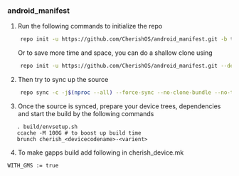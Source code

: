 ### android_manifest
1. Run the following commands to initialize the repo 
```bash
    repo init -u https://github.com/CherishOS/android_manifest.git -b twelve 
```
&nbsp; &nbsp; &nbsp; Or to save more time and space, you can do a shallow clone using
```bash
    repo init -u https://github.com/CherishOS/android_manifest.git --depth=1 -b twelve 
```
2. Then try to sync up the source 

```bash
    repo sync -c -j$(nproc --all) --force-sync --no-clone-bundle --no-tags
```

3. Once the source is synced, prepare your device trees, dependencies and start the build by the following commands

```
   . build/envsetup.sh
   ccache -M 100G # to boost up build time
   brunch cherish_<devicecodename>-<varient>
```

4. To make gapps build add following in cherish_device.mk
```
WITH_GMS := true 
```
